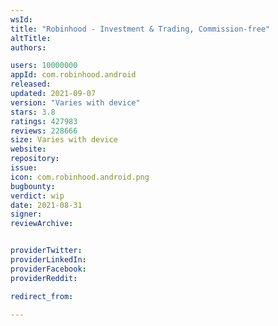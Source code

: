 ```yaml
---
wsId: 
title: "Robinhood - Investment & Trading, Commission-free"
altTitle: 
authors:

users: 10000000
appId: com.robinhood.android
released: 
updated: 2021-09-07
version: "Varies with device"
stars: 3.8
ratings: 427983
reviews: 228666
size: Varies with device
website: 
repository: 
issue: 
icon: com.robinhood.android.png
bugbounty: 
verdict: wip
date: 2021-08-31
signer: 
reviewArchive:


providerTwitter: 
providerLinkedIn: 
providerFacebook: 
providerReddit: 

redirect_from:

---
```



